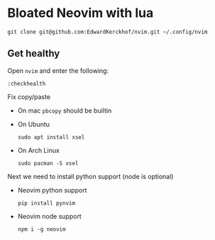 # Bloated Neovim with lua

```
git clone git@github.com:EdwardKerckhof/nvim.git ~/.config/nvim
```

## Get healthy

Open `nvim` and enter the following:

```
:checkhealth
```

Fix copy/paste

- On mac `pbcopy` should be builtin

- On Ubuntu

  ```
  sudo apt install xsel
  ```

- On Arch Linux

  ```
  sudo pacman -S xsel
  ```

Next we need to install python support (node is optional)

- Neovim python support

  ```
  pip install pynvim
  ```

- Neovim node support

  ```
  npm i -g neovim
  ```

